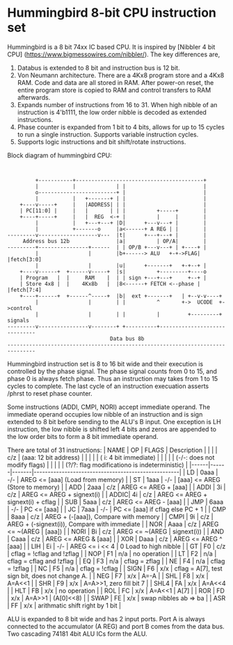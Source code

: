 # Hummingbird 8-bit CPU instruction set

Hummingbird is a 8 bit 74xx IC based CPU. It is inspired by [Nibbler 4 bit CPU]
(https://www.bigmessowires.com/nibbler/).  The key differences are,
1. Databus is extended to 8 bit and instruction bus is 12 bit.
2. Von Neumann architecture. There are a 4Kx8 program store and a 4Kx8 RAM.
   Code and data are all stored in RAM. After power-on reset, the entire
   program store is copied to RAM and control transfers to RAM afterwards.
3. Expands number of instructions from 16 to 31. When high nibble of an
   instruction is 4'b1111, the low order nibble is decoded as extended
   instructions.
4. Phase counter is expanded from 1 bit to 4 bits, allows for up to 15 cycles
   to run a single instruction. Supports variable instruction cycles.
5. Supports logic instructions and bit shift/rotate instructions.

Block diagram of hummingbird CPU:

````                                   


         +-----------+-----------------------------------------+
         |           |             | |                         |
         o-------------------------+ |                         |
         |           |   +-------+ | |                         |
    +----v-----+     |   |ADDRESS| | |                         |
    | PC[11:0] |     |   |       | | |          +-----+        |
    +----+-----+     |   |  REG  <-+ |          |     |        |
         |           |   +---+---+ |D|      +---v---+ |        |
         |           +-------o     |a<------+ A REG | |        |
---------v-------------------v---  |t|      +---+---+ |        |
     Address bus 12b               |a|          | OP/A|        |
---------+----------------+------  | | OP/B +---v---+ | +----+ |
         |                |        |b+------> ALU   +-+->FLAG| |fetch[3:0]
         |                |        |u|      +-------+   +-+--+ |
    +----v------+  +------v-----+  |s|          +---------+----o
    | Program   |  |     RAM    |  | | sign +---+---+     +--+ |
    | Store 4x8 |  |    4Kx8b   |  |8<------+ FETCH <--phase | |fetch[7:4]
    +----+------+  +------^-----+  |b|  ext +-------+   | +--v-v----+
         |                |        | |          ^       +->  UCODE  +->control
         |                |        | |          |         +---------+  signals
---------v----------------v--------+ +----------+------------------------------
                                 Data bus 8b
-------------------------------------------------------------------------------

````

Hummingbird instruction set is 8 to 16 bit wide and their execution is
controlled by the phase signal. The phase signal counts from 0 to 15, and
phase 0 is always fetch phase. Thus an
instruction may takes from 1 to 15 cycles to complete. The last cycle of
an instruction execuation asserts /phrst to reset phase counter.

Some instructions (ADDI, CMPI, NORI) accept immediate operand. The immediate
operand occupies low nibble of an instruction and is sign extended to 8 bit
before sending to the ALU's B input. One exception is LH instruction, the
low nibble is shifted left 4 bits and zeros are appended to the low order
bits to form a 8 bit immediate operand.

There are total of 31 instructions:
| NAME | OP   | FLAGS | Description                                        |
|      |      |  c/z  |     (aaa: 12 bit address)                          |
|      |      |       |     (  i:  4 bit immediate)                        |
|      |      |       |     (-/-:  does not modify flags)                  |
|      |      |       |     (?/?:  flag modificationo is indeterministic)  |
|------|------|-------|----------------------------------------------------|
| LD   | 0aaa |  -/-  | AREG  <= [aaa] (Load from memory)                  |
| ST   | 1aaa |  -/-  | [aaa] <= AREG  (Store to memory)                   |
| ADD  | 2aaa |  c/z  | AREG  <= AREG + [aaa]                              |
| ADDI | 3i   |  c/z  | AREG  <= AREG + signext(i)                         |
| ADDIC| 4i   |  c/z  | AREG  <= AREG + signext(i) + cflag                 |
| SUB  | 5aaa |  c/z  | AREG  <= AREG - [aaa]                              |
| JMP  | 6aaa |  -/-  | PC    <= [aaa]                                     |
| JC   | 7aaa |  -/-  | PC    <= [aaa] if cflag else PC + 1                |
| CMP  | 8aaa |  c/z  | AREG + (-[aaa]), Compare with memory               |
| CMPI | 9i   |  c/z  | AREG + (-signext(i)), Compare with immediate       |
| NOR  | Aaaa |  c/z  | AREG  <= ~(AREG | [aaa])                           |
| NORI | Bi   |  c/z  | AREG  <= ~(AREG | signext(i))                      |
| AND  | Caaa |  c/z  | AREG  <= AREG & [aaa]                              |
| XOR  | Daaa |  c/z  | AREG  <= AREG ^ [aaa]                              |
| LIH  | Ei   |  -/-  | AREG  <= i << 4 | 0 Load to high nibble            |
| GT   | F0   |  c/z  | cflag = !cflag and !zflag                          |
| NOP  | F1   |  n/a  | no operation                                       |
| LT   | F2   |  n/a  | cflag = cflag and !zflag                           |
| EQ   | F3   |  n/a  | cflag = zflag                                      |
| NE   | F4   |  n/a  | cflag = !zflag                                     |
| NC   | F5   |  n/a  | cflag = !cflag                                     |
| SIGN | F6   |  x/x  | cflag = A[7], test sign bit, does not change A.    |
| NEG  | F7   |  x/x  | A=-A                                               |
| SHL  | F8   |  x/x  | A=A<<1                                             |
| SHR  | F9   |  x/x  | A=A>>1, zero fill bit 7                            |
| SHL4 | FA   |  x/x  | A=A<<4                                             |
| HLT  | FB   |  x/x  | no operation                                       |
| ROL  | FC   |  x/x  | A=A<<1 | A[7]                                      |
| ROR  | FD   |  x/x  | A=A>>1 | (A[0]<<8)                                 |
| SWAP | FE   |  x/x  | swap nibbles ab => ba                              |
| ASR  | FF   |  x/x  | arithmatic shift right by 1 bit                    |

ALU is expanded to 8 bit wide and has 2 input ports. Port A is always
connected to the accumulator (A REG) and port B comes from the data bus.
Two cascading 74181 4bit ALU ICs form the ALU.
